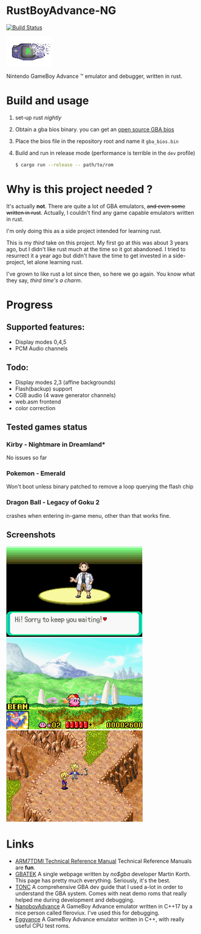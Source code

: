 # RustBoyAdvance-NG

[![Build Status](https://travis-ci.com/michelhe/rustboyadvance-ng.svg?branch=master)](https://travis-ci.com/michelhe/rustboyadvance-ng)

![icon ](assets/icon.png)

Nintendo GameBoy Advance ™ emulator and debugger, written in rust.

# Build and usage

1. set-up rust *nightly*
2. Obtain a gba bios binary. you can get an [open source GBA bios](https://github.com/Nebuleon/ReGBA/blob/master/bios/gba_bios.bin)
3. Place the bios file in the repository root and name it `gba_bios.bin`

4. Build and run in release mode (performance is terrible in the `dev` profile)
    ```bash
    $ cargo run --release -- path/to/rom
    ```

# Why is this project needed ?

It's actually **not**. There are quite a lot of GBA emulators, ~~and even some written in rust~~. Actually, I couldn't find any game capable emulators written in rust.

I'm only doing this as a side project intended for learning rust.

This is my *third* take on this project. My first go at this was about 3 years ago, but I didn't like rust much at the time so it got abandoned.
I tried to resurrect it a year ago but didn't have the time to get invested in a side-project, let alone learning rust.

I've grown to like rust a lot since then, so here we go again.
You know what they say, *third time's a charm*.

# Progress

## Supported features:
* Display modes 0,4,5
* PCM Audio channels

## Todo:
* Display modes 2,3 (affine backgrounds)
* Flash(backup) support
* CGB audio (4 wave generator channels)
* web.asm frontend
* color correction

## Tested games status

### Kirby - Nightmare in Dreamland*
No issues so far

### Pokemon - Emerald

Won't boot unless binary patched to remove a loop querying the flash chip

### Dragon Ball - Legacy of Goku 2
crashes when entering in-game menu, other than that works fine.

## Screenshots

![Pokemon Emerald](media/screenshot1.png) ![Kirby - Nightmare in Dreamland](media/screenshot2.png) ![Dragon Ball - Legacy of Goku 2](media/screenshot3.png)

# Links

- [ARM7TDMI Technical Reference Manual](http://infocenter.arm.com/help/topic/com.arm.doc.ddi0210c/DDI0210B.pdf)
    Technical Reference Manuals are **fun**.
- [GBATEK](http://problemkaputt.de/gbatek.htm)
    A single webpage written by *no$gba* developer  Martin Korth.
    This page has pretty much everything. Seriously, it's the best.
- [TONC](https://www.coranac.com/tonc/text/)
    A comprehensive GBA dev guide that I used a-lot in order to understand the GBA system.
    Comes with neat demo roms that really helped me during development and debugging.
- [NanoboyAdvance](https://github.com/fleroviux/NanoboyAdvance)
    A GameBoy Advance emulator written in C++17 by a nice person called fleroviux.
    I've used this for debugging.
- [Eggvance](https://github.com/jsmolka/eggvance/tree/master/tests)
    A GameBoy Advance emulator written in C++, with really useful CPU test roms.